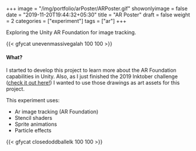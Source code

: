 +++
image = "/img/portfolio/arPoster/ARPoster.gif"
showonlyimage = false
date = "2019-11-20T19:44:32+05:30"
title = "AR Poster"
draft = false
weight = 2
categories = ["experiment"]
tags = ["ar"]
+++

Exploring the Unity AR Foundation for image tracking.

<!--more-->

{{< gfycat unevenmassivegalah 100 100 >}}

#### What?

I started to develop this project to learn more about the AR Foundation capabilities in Unity. Also, as I just finished the 2019 Inktober challenge ([check it out here!](https://www.artstation.com/artwork/xz0P9Y)) I wanted to use those drawings as art assets for this project.

This experiment uses:

* Ar image tracking (AR Foundation)
* Stencil shaders
* Sprite animations
* Particle effects

{{< gfycat closedoddballelk 100 100 >}}

